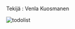 Tekijä : Venla Kuosmanen


![todolist](https://user-images.githubusercontent.com/72703581/137897332-693f2a45-34ea-462b-88a0-c4ade9ddcb8c.png)
